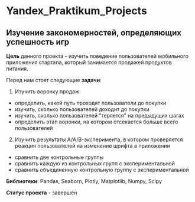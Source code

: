 # Yandex_Praktikum_Projects

## Изучение закономерностей, определяющих успешность игр

**Цель** данного проекта - изучить поведение пользователей мобильного приложения стартапа, который занимается продажей продуктов питания.

Перед нам стоят следующие **задачи**:

1) Изучить воронку продаж: 
* определить, какой путь проходят пользователи до покупки
* изучить, сколько пользователей доходит до покупки
* изучить, сколько пользователей "теряется" на предыдущих шагах
* определить этап воронки, на котором отсекается больше всего пользователей

2) Изучить результаты A/A/B-эксперимента, в котором проверяется реакция пользователей на изменение шрифта в приложении
* сравнить две контрольные группы 
* сравнить каждую из контрольных групп с экспериментальной
* сравнить объединенную контрольную группу с экспериментальной

**Библиотеки**: Pandas, Seaborn, Plotly, Matplotlib, Numpy, Scipy

**Статус проекта** - завершен


